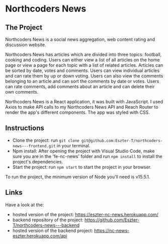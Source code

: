# Northcoders News

## The Project
Northcoders News is a social news aggregation, web content rating and discussion website.

Northcoders News has articles which are divided into three topics: football, cooking and coding. Users can either view a list of all articles on the home page or view a page for each topic with a list of related articles. Articles can be sorted by date, votes and comments. Users can view individual articles and can rate them by up or down voting. Users can also view the comments belonging to an article and can sort the comments by date or votes. Users can rate comments, add comments about an article and can delete their own comments.

Northcoders News is a React application, it was built with JavaScript. I used Axios to make API calls to my Northcoders News API and Reach Router to render the app's different components. The app was styled with CSS.

## Instructions

- Clone the project: run `git clone git@github.com:Eszter-T/northcoders-news---frontend.git` in your terminal.
- Npm install: After opening the project with Visual Studio Code, make sure you are in the 'fe-nc-news' folder and run `npm install` to install the project's dependencies.
- Start the project: run `npm start` to start the project in your browser.

To run the project, the minimum version of Node you'll need is v15.5.1.

## Links
Have a look at the:
 - hosted version of the project: https://eszter-nc-news.herokuapp.com/
 - backend repository of the project: https://github.com/Eszter-T/northcoders-news---backend
 - hosted version of the backend project: https://nc-news-eszter.herokuapp.com/api
